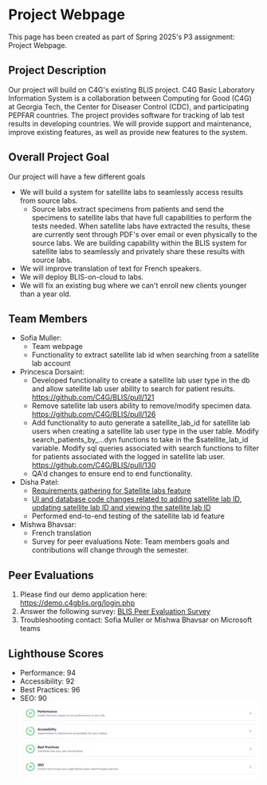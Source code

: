 # Project Webpage
This page has been created as part of Spring 2025's P3 assignment: Project Webpage.

## Project Description
Our project will build on C4G's existing BLIS project. C4G Basic Laboratory Information System is a collaboration between Computing for Good (C4G) at Georgia Tech, the Center for Diseaser Control (CDC), and participating PEPFAR countries. The project provides software for tracking of lab test results in developing countries. We will provide support and maintenance, improve existing features, as well as provide new features to the system.

## Overall Project Goal
Our project will have a few different goals

- We will build a system for satellite labs to seamlessly access results from source labs. 
    - Source labs extract specimens from patients and send the specimens to satellite labs that have full capabilities to perform the tests needed. When satellite labs have extracted the results, these are currently sent through PDF's over email or even physically to the source labs. We are building capability within the BLIS system for satellite labs to seamlessly and privately share these results with source labs.
- We will improve translation of text for French speakers.
- We will deploy BLIS-on-cloud to labs.
- We will fix an existing bug where we can't enroll new clients younger than a year old.


## Team Members
- Sofia Muller: 
    - Team webpage
    - Functionality to extract satellite lab id when searching from a satellite lab account
- Princesca Dorsaint: 
    - Developed functionality to create a satellite lab user type in the db and allow satellite lab user ability to search for patient results. https://github.com/C4G/BLIS/pull/121
    - Remove satellite lab users ability to remove/modify specimen data. https://github.com/C4G/BLIS/pull/126
    - Add functionality to auto generate a satellite_lab_id for satellite lab users when creating  a satellite lab user type in the user table. Modify search_patients_by_...dyn functions to take in the $satellite_lab_id variable. Modify sql queries associated with search functions to filter for patients associated with the logged in satellite lab user. https://github.com/C4G/BLIS/pull/130
    - QA'd changes to ensure end to end functionality.
- Disha Patel: 
    - [Requirements gathering for Satellite labs feature](https://github.com/C4G/BLIS/pull/116)
    - [UI and database code changes related to adding satellite lab ID, updating satellite lab ID and viewing the satellite lab ID](https://github.com/C4G/BLIS/pull/127)
    - Performed end-to-end testing of the satellite lab id feature
- Mishwa Bhavsar:
    - French translation
    - Survey for peer evaluations
Note: Team members goals and contributions will change through the semester.

## Peer Evaluations
1. Please find our demo application here: https://demo.c4gblis.org/login.php
2. Answer the following survey: [BLIS Peer Evaluation Survey](https://forms.office.com/r/snWhypaQiy)
3. Troubleshooting contact: Sofia Muller or Mishwa Bhavsar on Microsoft teams

## Lighthouse Scores
- Performance: 94
- Accessibility: 92
- Best Practices: 96
- SEO: 90
![Screenshot](../images/spring_2025/lighthouse.png)